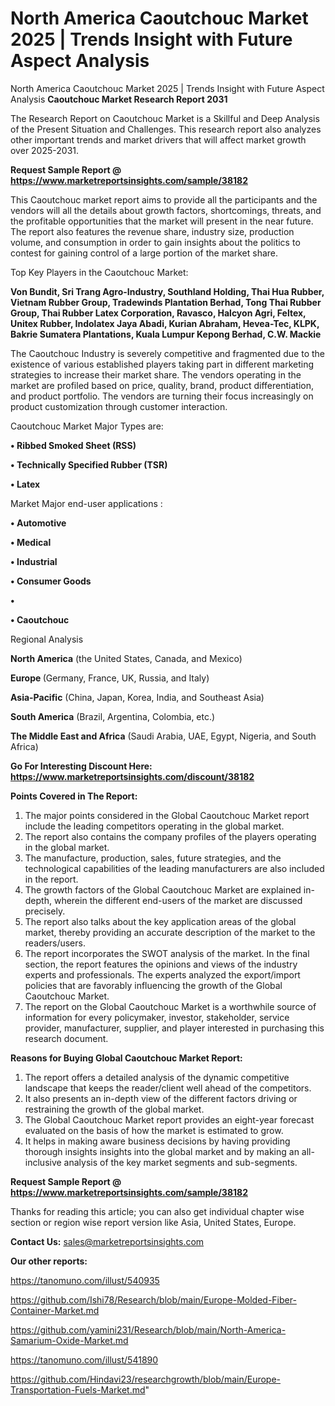 # North America Caoutchouc Market 2025 | Trends Insight with Future Aspect Analysis
North America Caoutchouc Market 2025 | Trends Insight with Future Aspect Analysis
<strong>Caoutchouc Market Research Report 2031</strong>

The Research Report on Caoutchouc Market is a Skillful and Deep Analysis of the Present Situation and Challenges. This research report also analyzes other important trends and market drivers that will affect market growth over 2025-2031.

<strong>Request Sample Report @ <a href=https://www.marketreportsinsights.com/sample/38182>https://www.marketreportsinsights.com/sample/38182</a></strong>

This Caoutchouc market report aims to provide all the participants and the vendors will all the details about growth factors, shortcomings, threats, and the profitable opportunities that the market will present in the near future. The report also features the revenue share, industry size, production volume, and consumption in order to gain insights about the politics to contest for gaining control of a large portion of the market share.

Top Key Players in the Caoutchouc Market:

<strong>Von Bundit, Sri Trang Agro-Industry, Southland Holding, Thai Hua Rubber, Vietnam Rubber Group, Tradewinds Plantation Berhad, Tong Thai Rubber Group, Thai Rubber Latex Corporation, Ravasco, Halcyon Agri, Feltex, Unitex Rubber, Indolatex Jaya Abadi, Kurian Abraham, Hevea-Tec, KLPK, Bakrie Sumatera Plantations, Kuala Lumpur Kepong Berhad, C.W. Mackie</strong>

The Caoutchouc Industry is severely competitive and fragmented due to the existence of various established players taking part in different marketing strategies to increase their market share. The vendors operating in the market are profiled based on price, quality, brand, product differentiation, and product portfolio. The vendors are turning their focus increasingly on product customization through customer interaction.

Caoutchouc Market Major Types are:

<strong>•  Ribbed Smoked Sheet (RSS)

•  Technically Specified Rubber (TSR)

•  Latex</strong>

Market Major end-user applications :

<strong>•  Automotive

•  Medical

•  Industrial

•  Consumer Goods

•  

•  Caoutchouc</strong>

Regional Analysis

</u><strong><b>North America</b></strong> (the United States, Canada, and Mexico)

<strong><b>Europe </b></strong>(Germany, France, UK, Russia, and Italy)

<strong><b>Asia-Pacific</b></strong> (China, Japan, Korea, India, and Southeast Asia)

<strong><b>South America</b></strong> (Brazil, Argentina, Colombia, etc.)

<strong><b>The Middle East and Africa</b></strong> (Saudi Arabia, UAE, Egypt, Nigeria, and South Africa)

<strong>Go For Interesting Discount Here: <a href=https://www.marketreportsinsights.com/discount/38182>https://www.marketreportsinsights.com/discount/38182</a></strong>

<strong>Points Covered in The Report:</strong>
<ol>
  <li>The major points considered in the Global Caoutchouc Market report include the leading competitors operating in the global market.</li>
  <li>The report also contains the company profiles of the players operating in the global market.</li>
  <li>The manufacture, production, sales, future strategies, and the technological capabilities of the leading manufacturers are also included in the report.</li>
  <li>The growth factors of the Global Caoutchouc Market are explained in-depth, wherein the different end-users of the market are discussed precisely.</li>
  <li>The report also talks about the key application areas of the global market, thereby providing an accurate description of the market to the readers/users.</li>
  <li>The report incorporates the SWOT analysis of the market. In the final section, the report features the opinions and views of the industry experts and professionals. The experts analyzed the export/import policies that are favorably influencing the growth of the Global Caoutchouc Market.</li>
  <li>The report on the Global Caoutchouc Market is a worthwhile source of information for every policymaker, investor, stakeholder, service provider, manufacturer, supplier, and player interested in purchasing this research document.</li>
</ol>
<strong>Reasons for Buying Global Caoutchouc Market Report:</strong>

<ol>
  <li>The report offers a detailed analysis of the dynamic competitive landscape that keeps the reader/client well ahead of the competitors.</li>
  <li>It also presents an in-depth view of the different factors driving or restraining the growth of the global market.</li>
  <li>The Global Caoutchouc Market report provides an eight-year forecast evaluated on the basis of how the market is estimated to grow.</li>
  <li>It helps in making aware business decisions by having providing thorough insights insights into the global market and by making an all-inclusive analysis of the key market segments and sub-segments.</li>
</ol>
<strong>Request Sample Report @ <a href=https://www.marketreportsinsights.com/sample/38182>https://www.marketreportsinsights.com/sample/38182</a></strong>


Thanks for reading this article; you can also get individual chapter wise section or region wise report version like Asia, United States, Europe.

<strong>Contact Us:</strong>
sales@marketreportsinsights.com

<strong>Our other reports:</strong>

<a href=https://tanomuno.com/illust/540935>https://tanomuno.com/illust/540935</a>

<a href=https://github.com/Ishi78/Research/blob/main/Europe-Molded-Fiber-Container-Market.md>https://github.com/Ishi78/Research/blob/main/Europe-Molded-Fiber-Container-Market.md</a>

<a href=https://github.com/yamini231/Research/blob/main/North-America-Samarium-Oxide-Market.md>https://github.com/yamini231/Research/blob/main/North-America-Samarium-Oxide-Market.md</a>

<a href=https://tanomuno.com/illust/541890>https://tanomuno.com/illust/541890</a>

<a href=https://github.com/Hindavi23/researchgrowth/blob/main/Europe-Transportation-Fuels-Market.md>https://github.com/Hindavi23/researchgrowth/blob/main/Europe-Transportation-Fuels-Market.md</a>"
